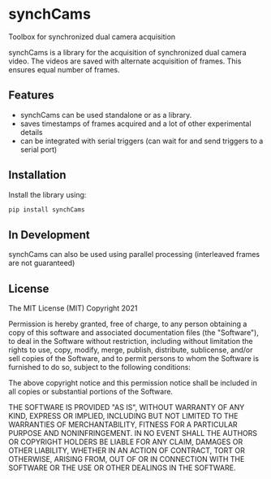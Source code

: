 # synchCams
Toolbox for synchronized dual camera acquisition

synchCams is a library for the acquisition of synchronized dual camera video. The videos are saved with alternate acquisition of frames. This ensures equal number of frames. 

## Features
- synchCams can be used standalone or as a library. 
- saves timestamps of frames acquired and a lot of other experimental details
- can be integrated with serial triggers (can wait for and send triggers to a serial port)

## Installation
Install the library using:
```bash
pip install synchCams
```

## In Development
synchCams can also be used using parallel processing (interleaved frames are not guaranteed)


## License
The MIT License (MIT)
Copyright 2021 <Atesh Koul>

Permission is hereby granted, free of charge, to any person obtaining a copy of this software and associated documentation files (the "Software"), to deal in the Software without restriction, including without limitation the rights to use, copy, modify, merge, publish, distribute, sublicense, and/or sell copies of the Software, and to permit persons to whom the Software is furnished to do so, subject to the following conditions:

The above copyright notice and this permission notice shall be included in all copies or substantial portions of the Software.

THE SOFTWARE IS PROVIDED "AS IS", WITHOUT WARRANTY OF ANY KIND, EXPRESS OR IMPLIED, INCLUDING BUT NOT LIMITED TO THE WARRANTIES OF MERCHANTABILITY, FITNESS FOR A PARTICULAR PURPOSE AND NONINFRINGEMENT. IN NO EVENT SHALL THE AUTHORS OR COPYRIGHT HOLDERS BE LIABLE FOR ANY CLAIM, DAMAGES OR OTHER LIABILITY, WHETHER IN AN ACTION OF CONTRACT, TORT OR OTHERWISE, ARISING FROM, OUT OF OR IN CONNECTION WITH THE SOFTWARE OR THE USE OR OTHER DEALINGS IN THE SOFTWARE.
